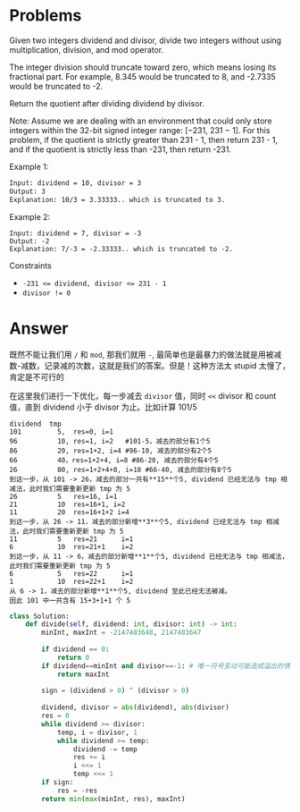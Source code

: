 # Problems
Given two integers dividend and divisor, divide two integers without using multiplication, division, and mod operator.

The integer division should truncate toward zero, which means losing its fractional part. For example, 8.345 would be truncated to 8, and -2.7335 would be truncated to -2.

Return the quotient after dividing dividend by divisor.

Note: Assume we are dealing with an environment that could only store integers within the 32-bit signed integer range: [−231, 231 − 1]. For this problem, if the quotient is strictly greater than 231 - 1, then return 231 - 1, and if the quotient is strictly less than -231, then return -231.

Example 1:
```bash
Input: dividend = 10, divisor = 3
Output: 3
Explanation: 10/3 = 3.33333.. which is truncated to 3.
```

Example 2:
```
Input: dividend = 7, divisor = -3
Output: -2
Explanation: 7/-3 = -2.33333.. which is truncated to -2.
```

Constraints
- `-231 <= dividend, divisor <= 231 - 1`
- `divisor != 0`

# Answer
既然不能让我们用 `/` 和 `mod`, 那我们就用 `-`, 最简单也是最暴力的做法就是用被减数-减数，记录减的次数，这就是我们的答案。但是！这种方法太 stupid 太慢了，肯定是不可行的

在这里我们进行一下优化，每一步减去 `divisor` 值，同时 `<<` divisor 和 count 值，直到 dividend 小于 divisor 为止。比如计算 101/5
```
dividend  tmp
101         5,  res=0, i=1
96          10, res=1, i=2   #101-5，减去的部分有1个5
86          20, res=1+2, i=4 #96-10, 减去的部分有2个5
66          40，res=1+2+4, i=8 #86-20, 减去的部分有4个5
26          80, res=1+2+4+8, i=18 #66-40, 减去的部分有8个5
到这一步，从 101 -> 26，减去的部分一共有**15**个5, dividend 已经无法与 tmp 相减法，此时我们需要重新更新 tmp 为 5
26          5   res=16, i=1
21          10  res=16+1, i=2
11          20  res=16+1+2 i=4
到这一步，从 26 -> 11，减去的部分新增**3**个5, dividend 已经无法与 tmp 相减法，此时我们需要重新更新 tmp 为 5
11          5   res=21      i=1
6           10  res=21+1    i=2
到这一步，从 11 -> 6，减去的部分新增**1**个5, dividend 已经无法与 tmp 相减法，此时我们需要重新更新 tmp 为 5
6           5   res=22      i=1
1           10  res=22+1    i=2
从 6 -> 1，减去的部分新增**1**个5, dividend 至此已经无法被减。
因此 101 中一共含有 15+3+1+1 个 5
```


```python
class Solution:
    def divide(self, dividend: int, divisor: int) -> int:
        minInt, maxInt = -2147483648, 2147483647
        
        if dividend == 0:
            return 0
        if dividend==minInt and divisor==-1: # 唯一符号变动可能造成溢出的情况，我们把它单独拎出来进行考虑
            return maxInt
        
        sign = (dividend > 0) ^ (divisor > 0) 
        
        dividend, divisor = abs(dividend), abs(divisor)
        res = 0
        while dividend >= divisor:
            temp, i = divisor, 1
            while dividend >= temp:
                dividend -= temp
                res += i
                i <<= 1
                temp <<= 1
        if sign:
            res = -res
        return min(max(minInt, res), maxInt)
```
